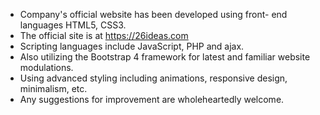 - Company's official website has been developed using front- end languages HTML5, CSS3.
- The official site is at https://26ideas.com
- Scripting languages include JavaScript, PHP and ajax.
- Also utilizing the Bootstrap 4 framework for latest and familiar website modulations.
- Using advanced styling including animations, responsive design, minimalism, etc.
- Any suggestions for improvement are wholeheartedly welcome.
